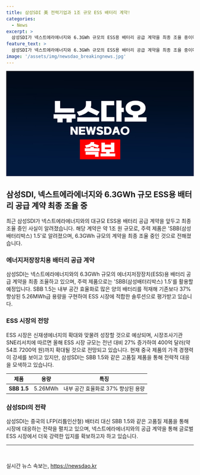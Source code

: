 ```yaml
---
title: 삼성SDI 美 전력기업과 1조 규모 ESS 배터리 계약!
categories:
  - News
excerpt: >
  삼성SDI가 넥스트에라에너지와 6.3GWh 규모의 ESS용 배터리 공급 계약을 최종 조율 중이다. 삼성SDI의 주력 제품인 SBB 1.5는 내부 공간 효율화로 기존보다 37% 향상된 5.26MWh급 용량을 구현해 신재생에너지 산업의 성장과 맞물려 ESS 시장이 커질 것으로 예상된다. 올해 ESS 시장 규모는 27% 성장하여 54조 7200억원까지 증가할 전망이며, 삼성SDI는 중국의 시장 점유를 위해 SBB 1.5와 같은 제품력으로 대응할 계획이다.
feature_text: >
  삼성SDI가 넥스트에라에너지와 6.3GWh 규모의 ESS용 배터리 공급 계약을 최종 조율 중이다. 삼성SDI의 주력 제품인 SBB 1.5는 내부 공간 효율화로 기존보다 37% 향상된 5.26MWh급 용량을 구현해 신재생에너지 산업의 성장과 맞물려 ESS 시장이 커질 것으로 예상된다. 올해 ESS 시장 규모는 27% 성장하여 54조 7200억원까지 증가할 전망이며, 삼성SDI는 중국의 시장 점유를 위해 SBB 1.5와 같은 제품력으로 대응할 계획이다.
image: '/assets/img/newsdao_breakingnews.jpg'
---
```


<p><img src="/assets/img/newsdao_breakingnews.jpg" alt="firstkoreanews 속보" /></p>

<h2 data-ke-size="size26">삼성SDI, 넥스트에라에너지와 6.3GWh 규모 ESS용 배터리 공급 계약 최종 조율 중</h2>

<p data-ke-size="size16">최근 삼성SDI가 넥스트에라에너지와의 대규모 ESS용 배터리 공급 계약을 앞두고 최종 조율 중인 사실이 알려졌습니다. 해당 계약은 약 1조 원 규모로, 주력 제품은 'SBB(삼성배터리박스) 1.5'로 알려졌으며, 6.3GWh 규모의 계약을 최종 조율 중인 것으로 전해졌습니다.</p>

<h3>에너지저장장치용 배터리 공급 계약</h3>

<p data-ke-size="size16">삼성SDI는 넥스트에라에너지와의 6.3GWh 규모의 에너지저장장치(ESS)용 배터리 공급 계약을 최종 조율하고 있으며, 주력 제품으로는 'SBB(삼성배터리박스) 1.5'를 활용할 예정입니다. SBB 1.5는 내부 공간 효율화로 많은 양의 배터리를 적재해 기존보다 37% 향상된 5.26MWh급 용량을 구현하여 ESS 시장에 적합한 솔루션으로 평가받고 있습니다.</p>

<h3>ESS 시장의 전망</h3>

<p data-ke-size="size16">ESS 시장은 신재생에너지의 확대와 맞물려 성장할 것으로 예상되며, 시장조사기관 SNE리서치에 따르면 올해 ESS 시장 규모는 전년 대비 27% 증가하여 400억 달러(약 54조 7200억 원)까지 확대될 것으로 전망되고 있습니다. 현재 중국 제품의 가격 경쟁력이 강세를 보이고 있지만, 삼성SDI는 SBB 1.5와 같은 고품질 제품을 통해 전략적 대응을 모색하고 있습니다.</p>

<table>
  <thead>
    <tr>
      <th><b>제품</b></th>
      <th><b>용량</b></th>
      <th><b>특징</b></th>
    </tr>
  </thead>
  <tbody>
    <tr>
      <td><b>SBB 1.5</b></td>
      <td>5.26MWh</td>
      <td>내부 공간 효율화로 37% 향상된 용량</td>
    </tr>
  </tbody>
</table>

<h3>삼성SDI의 전략</h3>

<p data-ke-size="size16">삼성SDI는 중국의 LFP(리튬인산철) 배터리 대신 SBB 1.5와 같은 고품질 제품을 통해 시장에 대응하는 전략을 펼치고 있으며, 넥스트에라에너지와의 공급 계약을 통해 글로벌 ESS 시장에서 더욱 강력한 입지를 확보하고자 하고 있습니다.</p>

<hr>

<p data-ke-size="size16">&nbsp;</p>
실시간 뉴스 속보는, <a href="https://newsdao.kr" rel="dofollow">https://newsdao.kr</a>


